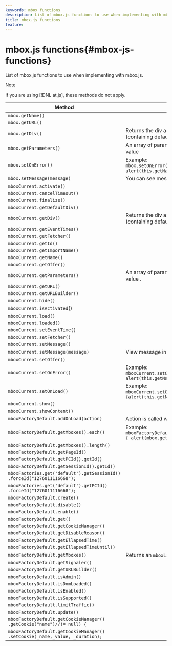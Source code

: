 ```yaml
---
keywords: mbox functions
description: List of mbox.js functions to use when implementing with mbox.js.
title: mbox.js functions
feature: 
---
```


# mbox.js functions{#mbox-js-functions}

List of mbox.js functions to use when implementing with mbox.js.

>[!NOTE]
>
>If you are using [!DNL at.js], these methods do not apply.

| Method | Notes |
|--- |--- |
|`mbox.getName()`||
|`mbox.getURL()`||
|`mbox.getDiv()`|Returns the  div  associated with the mbox (containing default content or an offer)|
|`mbox.getParameters()`|An array of parameters with two fields, name and value|
|`mbox.setOnError()`|Example:<br>`mbox.setOnError(function() { alert(this.getName() +" had error"});`|
|`mbox.setMessage(message)`|You can see message in debug window .|
|`mboxCurrent.activate()`||
|`mboxCurrent.cancelTimeout()`||
|`mboxCurrent.finalize()`||
|`mboxCurrent.getDefaultDiv()`||
|`mboxCurrent.getDiv()`|Returns the  div  associated with the mbox (containing default content or an offer)|
|`mboxCurrent.getEventTimes()`||
|`mboxCurrent.getFetcher()`||
|`mboxCurrent.getId()`||
|`mboxCurrent.getImportName()`||
|`mboxCurrent.getName()`||
|`mboxCurrent.getOffer()`||
|`mboxCurrent.getParameters()`|An array of parameters with two fields, name and value .|
|`mboxCurrent.getURL()`||
|`mboxCurrent.getURLBuilder()`||
|`mboxCurrent.hide()`||
|`mboxCurrent.isActivated`()||
|`mboxCurrent.load()`||
|`mboxCurrent.loaded()`||
|`mboxCurrent.setEventTime()`||
|`mboxCurrent.setFetcher()`||
|`mboxCurrent.setMessage()`||
|`mboxCurrent.setMessage(message)`|View message in debug window .|
|`mboxCurrent.setOffer()`||
|`mboxCurrent.setOnError()`|Example:<br>`mboxCurrent.setOnError(function(){ alert(this.getName() +" had error"});`|
|`mboxCurrent.setOnLoad()`|Example:<br>`mboxCurrent.setOnLoad(function(){alert(this.getName()+" loaded")});`|
|`mboxCurrent.show()`||
|`mboxCurrent.showContent()`||
|`mboxFactoryDefault.addOnLoad(action)`|Action is called when page loads.|
|`mboxFactoryDefault.getMboxes().each()`|Example:<br>`mboxFactoryDefault.getMboxes().each(function() { alert(mbox.getName()) };`|
|`mboxFactoryDefault.getMboxes().length()`||
|`mboxFactoryDefault.getPageId()`||
|`mboxFactoryDefault.getPCId().getId()`||
|`mboxFactoryDefault.getSessionId().getId()`||
|`mboxFactories.get('default').getSessionId()​.forceId("1276011116668");`||
|`mboxFactories.get('default').getPCId()​.forceId("1276011116668");`||
|`mboxFactoryDefault.create()`||
|`mboxFactoryDefault.disable()`||
|`mboxFactoryDefault.enable()`||
|`mboxFactoryDefault.get()`||
|`mboxFactoryDefault.getCookieManager()`||
|`mboxFactoryDefault.getDisableReason()`||
|`mboxFactoryDefault.getEllapsedTime()`||
|`mboxFactoryDefault.getEllapsedTimeUntil()`||
|`mboxFactoryDefault.getMboxes()`|Returns an `mboxList`.|
|`mboxFactoryDefault.getSignaler()`||
|`mboxFactoryDefault.getURLBuilder()`||
|`mboxFactoryDefault.isAdmin()`||
|`mboxFactoryDefault.isDomLoaded()`||
|`mboxFactoryDefault.isEnabled()`||
|`mboxFactoryDefault.isSupported()`||
|`mboxFactoryDefault.limitTraffic()`||
|`mboxFactoryDefault.update()`||
|`mboxFactoryDefault.getCookieManager()​.getCookie("name")//!= null) {`||
|`mboxFactoryDefault.getCookieManager()​.setCookie(_name,_value, _duration);`||